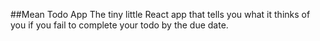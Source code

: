 ##Mean Todo App
The tiny little React app that tells you what it thinks of you if you fail to complete your todo by the due date.
